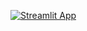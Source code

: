 [![Streamlit App](https://static.streamlit.io/badges/streamlit_badge_black_white.svg)](https://share.streamlit.io/xingshux/badminton/main/badminton.py)
